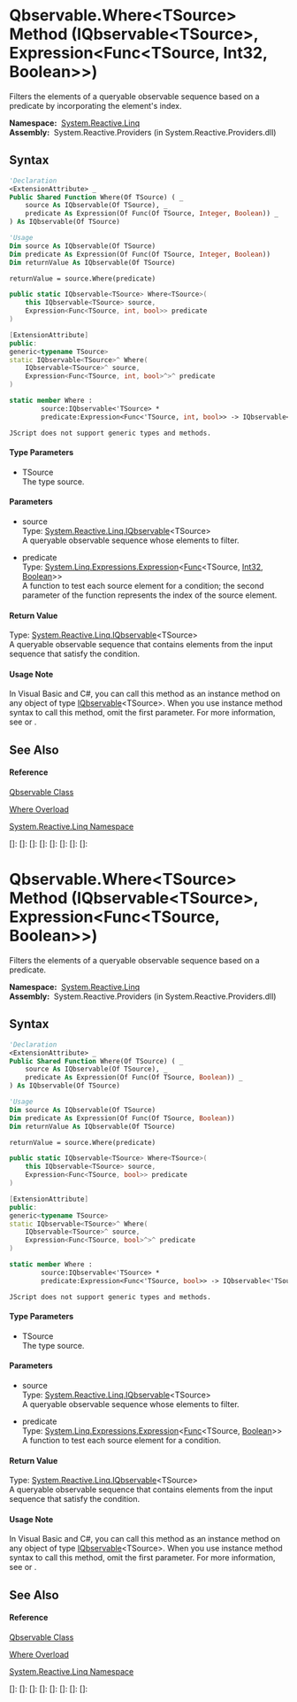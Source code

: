 # Qbservable.Where\<TSource\> Method (IQbservable\<TSource\>, Expression\<Func\<TSource, Int32, Boolean\>\>)

Filters the elements of a queryable observable sequence based on a predicate by incorporating the element's index.

**Namespace:**  [System.Reactive.Linq](System.Reactive.Linq\System.Reactive.Linq.md)  
**Assembly:**  System.Reactive.Providers (in System.Reactive.Providers.dll)

## Syntax

```vb
'Declaration
<ExtensionAttribute> _
Public Shared Function Where(Of TSource) ( _
    source As IQbservable(Of TSource), _
    predicate As Expression(Of Func(Of TSource, Integer, Boolean)) _
) As IQbservable(Of TSource)
```

```vb
'Usage
Dim source As IQbservable(Of TSource)
Dim predicate As Expression(Of Func(Of TSource, Integer, Boolean))
Dim returnValue As IQbservable(Of TSource)

returnValue = source.Where(predicate)
```

```csharp
public static IQbservable<TSource> Where<TSource>(
    this IQbservable<TSource> source,
    Expression<Func<TSource, int, bool>> predicate
)
```

```c++
[ExtensionAttribute]
public:
generic<typename TSource>
static IQbservable<TSource>^ Where(
    IQbservable<TSource>^ source, 
    Expression<Func<TSource, int, bool>^>^ predicate
)
```

```fsharp
static member Where : 
        source:IQbservable<'TSource> * 
        predicate:Expression<Func<'TSource, int, bool>> -> IQbservable<'TSource> 
```

```jscript
JScript does not support generic types and methods.
```

#### Type Parameters

- TSource  
  The type source.

#### Parameters

- source  
  Type: [System.Reactive.Linq.IQbservable](IQbservable\IQbservable(TSource).md)\<TSource\>  
  A queryable observable sequence whose elements to filter.

- predicate  
  Type: [System.Linq.Expressions.Expression](https://msdn.microsoft.com/en-us/library/Bb335710)\<[Func](https://msdn.microsoft.com/en-us/library/Bb534647)\<TSource, [Int32](https://msdn.microsoft.com/en-us/library/td2s409d), [Boolean](https://msdn.microsoft.com/en-us/library/a28wyd50)\>\>  
  A function to test each source element for a condition; the second parameter of the function represents the index of the source element.

#### Return Value

Type: [System.Reactive.Linq.IQbservable](IQbservable\IQbservable(TSource).md)\<TSource\>  
A queryable observable sequence that contains elements from the input sequence that satisfy the condition.

#### Usage Note

In Visual Basic and C\#, you can call this method as an instance method on any object of type [IQbservable](IQbservable\IQbservable(TSource).md)\<TSource\>. When you use instance method syntax to call this method, omit the first parameter. For more information, see [](https://msdn.microsoft.com/en-us/library/Bb384936) or [](https://msdn.microsoft.com/en-us/library/Bb383977).

## See Also

#### Reference

[Qbservable Class](Qbservable\Qbservable.md)

[Where Overload](Where\Qbservable.Where.md)

[System.Reactive.Linq Namespace](System.Reactive.Linq\System.Reactive.Linq.md)

[]: 
[]: 
[]: 
[]: 
[]: 
[]: 
[]: 
[]: 
# Qbservable.Where\<TSource\> Method (IQbservable\<TSource\>, Expression\<Func\<TSource, Boolean\>\>)

Filters the elements of a queryable observable sequence based on a predicate.

**Namespace:**  [System.Reactive.Linq](System.Reactive.Linq\System.Reactive.Linq.md)  
**Assembly:**  System.Reactive.Providers (in System.Reactive.Providers.dll)

## Syntax

```vb
'Declaration
<ExtensionAttribute> _
Public Shared Function Where(Of TSource) ( _
    source As IQbservable(Of TSource), _
    predicate As Expression(Of Func(Of TSource, Boolean)) _
) As IQbservable(Of TSource)
```

```vb
'Usage
Dim source As IQbservable(Of TSource)
Dim predicate As Expression(Of Func(Of TSource, Boolean))
Dim returnValue As IQbservable(Of TSource)

returnValue = source.Where(predicate)
```

```csharp
public static IQbservable<TSource> Where<TSource>(
    this IQbservable<TSource> source,
    Expression<Func<TSource, bool>> predicate
)
```

```c++
[ExtensionAttribute]
public:
generic<typename TSource>
static IQbservable<TSource>^ Where(
    IQbservable<TSource>^ source, 
    Expression<Func<TSource, bool>^>^ predicate
)
```

```fsharp
static member Where : 
        source:IQbservable<'TSource> * 
        predicate:Expression<Func<'TSource, bool>> -> IQbservable<'TSource> 
```

```jscript
JScript does not support generic types and methods.
```

#### Type Parameters

- TSource  
  The type source.

#### Parameters

- source  
  Type: [System.Reactive.Linq.IQbservable](IQbservable\IQbservable(TSource).md)\<TSource\>  
  A queryable observable sequence whose elements to filter.

- predicate  
  Type: [System.Linq.Expressions.Expression](https://msdn.microsoft.com/en-us/library/Bb335710)\<[Func](https://msdn.microsoft.com/en-us/library/Bb549151)\<TSource, [Boolean](https://msdn.microsoft.com/en-us/library/a28wyd50)\>\>  
  A function to test each source element for a condition.

#### Return Value

Type: [System.Reactive.Linq.IQbservable](IQbservable\IQbservable(TSource).md)\<TSource\>  
A queryable observable sequence that contains elements from the input sequence that satisfy the condition.

#### Usage Note

In Visual Basic and C\#, you can call this method as an instance method on any object of type [IQbservable](IQbservable\IQbservable(TSource).md)\<TSource\>. When you use instance method syntax to call this method, omit the first parameter. For more information, see [](https://msdn.microsoft.com/en-us/library/Bb384936) or [](https://msdn.microsoft.com/en-us/library/Bb383977).

## See Also

#### Reference

[Qbservable Class](Qbservable\Qbservable.md)

[Where Overload](Where\Qbservable.Where.md)

[System.Reactive.Linq Namespace](System.Reactive.Linq\System.Reactive.Linq.md)

[]: 
[]: 
[]: 
[]: 
[]: 
[]: 
[]: 
[]: 